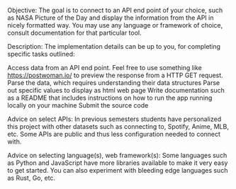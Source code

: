 Objective: The goal is to connect to an API end point of your choice, such as NASA Picture of the Day and display the information from the API in nicely formatted way. You may use any language or framework of choice, consult documentation for that particular tool.

Description: The implementation details can be up to you, for completing specific tasks outlined:

Access data from an API end point. Feel free to use something like https://postwoman.io/ to preview the response from a HTTP GET request.
Parse the data, which requires understanding their data structures
Parse out specific values to display as html web page
Write documentation such as a README that includes instructions on how to run the app running locally on your machine
Submit the source code

Advice on select APIs: In previous semesters students have personalized this project with other datasets such as connecting to, Spotify, Anime, MLB, etc. Some APIs are public and thus less configuration needed to connect with.

Advice on selecting language(s), web framework(s): Some languages such as Python and JavaScript have more libraries available to make it very easy to get started. You can also experiment with bleeding edge languages such as Rust, Go, etc.
